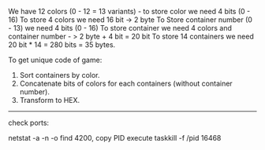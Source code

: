 We have 12 colors (0 - 12 = 13 variants) - to store color we need 4 bits (0 - 16)
To store 4 colors we need 16 bit -> 2 byte
To Store container number (0 - 13) we need 4 bits (0 - 16)
To store container we need 4 colors and container number - > 2 byte + 4 bit = 20 bit
To store 14 containers we need 20 bit * 14 = 280 bits = 35 bytes.

To get unique code of game:
1. Sort containers by color.
2. Concatenate bits of colors for each containers (without container number).
3. Transform to HEX.

-----------------------------------------------------------------


check ports:

netstat -a -n -o
  find 4200, copy PID
  execute 
taskkill -f /pid 16468
